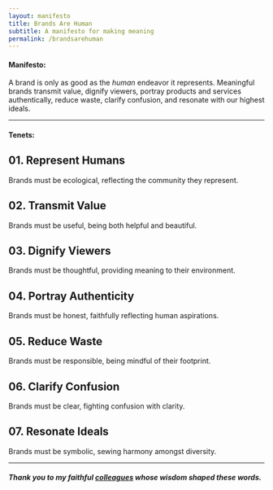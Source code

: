 ```yaml
---
layout: manifesto
title: Brands Are Human
subtitle: A manifesto for making meaning
permalink: /brandsarehuman
---
```


#### Manifesto:

<span class="manifesto">A brand is only as good as the <em>human</em> endeavor it represents. Meaningful brands transmit value, dignify viewers, portray products and services authentically, reduce waste, clarify confusion, and resonate with our highest ideals.</span>

---

#### Tenets:

## 01. Represent Humans
Brands must be ecological, reflecting the community they represent.

## 02. Transmit Value
Brands must be useful, being both helpful and beautiful.

## 03. Dignify Viewers
Brands must be thoughtful, providing meaning to their environment.

## 04. Portray Authenticity
Brands must be honest, faithfully reflecting human aspirations.

## 05. Reduce Waste
Brands must be responsible, being mindful of their footprint.
 
## 06. Clarify Confusion
Brands must be clear, fighting confusion with clarity.

## 07. Resonate Ideals
Brands must be symbolic, sewing harmony amongst diversity.

---

##### _Thank you to my faithful [colleagues](https://journeygroup.com) whose wisdom shaped these words._